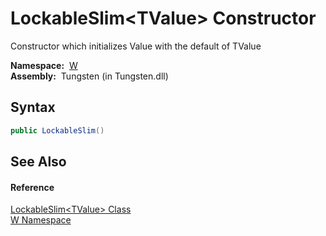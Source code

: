 LockableSlim&lt;TValue> Constructor
===================================
   Constructor which initializes Value with the default of TValue

  **Namespace:**  [W][1]  
  **Assembly:**  Tungsten (in Tungsten.dll)

Syntax
------

```csharp
public LockableSlim()
```


See Also
--------

#### Reference
[LockableSlim&lt;TValue> Class][2]  
[W Namespace][1]  

[1]: ../README.md
[2]: README.md